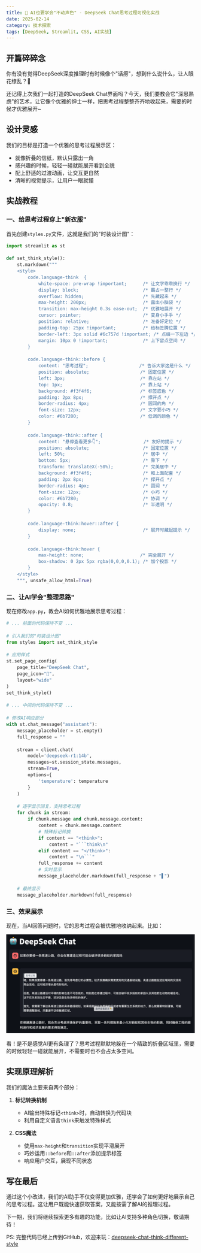 ```yaml
---
title: 🤔 AI也要学会"不动声色" - DeepSeek Chat思考过程可视化实战
date: 2025-02-14
category: 技术探索
tags: [DeepSeek, Streamlit, CSS, AI实战]
---
```


## 开篇碎碎念

你有没有觉得DeepSeek深度推理时有时候像个"话痨"，想到什么说什么，让人眼花缭乱？🤪

还记得上次我们一起打造的DeepSeek Chat界面吗？今天，我们要教会它"深思熟虑"的艺术，让它像个优雅的绅士一样，把思考过程整整齐齐地收起来，需要的时候才优雅展开~

## 设计灵感

我们的目标是打造一个优雅的思考过程展示区：
- 就像折叠的信纸，默认只露出一角
- 感兴趣的时候，轻轻一碰就能展开看到全貌
- 配上舒适的过渡动画，让交互更自然
- 清晰的视觉提示，让用户一眼就懂

## 实战教程

### 一、给思考过程穿上"新衣服"

首先创建`styles.py`文件，这就是我们的"时装设计图"：

```python
import streamlit as st

def set_think_style():
    st.markdown("""
    <style>
        code.language-think  {
            white-space: pre-wrap !important;      /* 让文字乖乖换行 */
            display: block;                        /* 霸占一整行 */
            overflow: hidden;                      /* 先藏起来 */
            max-height: 200px;                     /* 露出小脑袋 */
            transition: max-height 0.3s ease-out;  /* 优雅地展开 */
            cursor: pointer;                       /* 变身小手手 */
            position: relative;                    /* 准备好定位 */
            padding-top: 25px !important;          /* 给标签腾位置 */
            border-left: 3px solid #6c757d !important; /* 点缀一下左边 */
            margin: 10px 0 !important;             /* 上下留点空间 */
        }
        
        code.language-think::before {
            content: "思考过程";                   /* 告诉大家这是什么 */
            position: absolute;                   /* 固定位置 */
            left: 3px;                            /* 靠左站 */
            top: 1px;                             /* 靠上站 */
            background: #f3f4f6;                  /* 标签底色 */
            padding: 2px 8px;                     /* 撑开点 */
            border-radius: 4px;                   /* 圆润的角 */
            font-size: 12px;                      /* 文字要小巧 */
            color: #6b7280;                       /* 低调的颜色 */
        }
        
        code.language-think::after {
            content: "悬停查看更多👇";                /* 友好的提示 */
            position: absolute;                    /* 固定位置 */
            left: 50%;                             /* 居中 */
            bottom: 5px;                           /* 靠下 */
            transform: translateX(-50%);           /* 完美居中 */
            background: #f3f4f6;                   /* 和上面配套 */
            padding: 2px 8px;                      /* 撑开点 */
            border-radius: 4px;                    /* 圆润 */
            font-size: 12px;                       /* 小巧 */
            color: #6b7280;                        /* 协调 */
            opacity: 0.8;                          /* 半透明 */
        }
        
        code.language-think:hover::after {
            display: none;                         /* 展开时藏起提示 */
        }
        
        code.language-think:hover {
            max-height: none;                     /* 完全展开 */
            box-shadow: 0 2px 5px rgba(0,0,0,0.1); /* 加个投影 */
        }
    </style>
    """, unsafe_allow_html=True)
```

### 二、让AI学会"整理思路"

现在修改`app.py`，教会AI如何优雅地展示思考过程：

```python
# ... 前面的代码保持不变 ...

# 引入我们的"时装设计图"
from styles import set_think_style

# 应用样式
st.set_page_config(
    page_title="DeepSeek Chat",
    page_icon="🤖",
    layout="wide"
)
set_think_style()

# ... 中间的代码保持不变 ...

# 修改AI响应部分
with st.chat_message("assistant"):
    message_placeholder = st.empty()
    full_response = ""
    
    stream = client.chat(
        model='deepseek-r1:14b',
        messages=st.session_state.messages,
        stream=True,
        options={
            'temperature': temperature
        }
    )
    
    # 逐字显示回复，支持思考过程
    for chunk in stream:
        if chunk.message and chunk.message.content:
            content = chunk.message.content
            # 特殊标记转换
            if content == "<think>":
                content = "```think\n"
            elif content == "</think>":
                content = "\n```"
            full_response += content
            # 实时显示
            message_placeholder.markdown(full_response + "▌")
    
    # 最终显示
    message_placeholder.markdown(full_response)
```

### 三、效果展示

现在，当AI回答问题时，它的思考过程会被优雅地收纳起来。比如：

![DeepSeekChatThinkDifferentStyle](./assets/DeepSeekChatThinkDifferentStyle.png)

看！是不是感觉AI更有条理了？思考过程默默地躲在一个精致的折叠区域里，需要的时候轻轻一碰就能展开，不需要时也不会占太多空间。

## 实现原理解析

我们的魔法主要来自两个部分：

1. **标记转换机制**
   - AI输出特殊标记`<think>`时，自动转换为代码块
   - 利用自定义语言`think`来触发特殊样式

2. **CSS魔法**
   - 使用`max-height`和`transition`实现平滑展开
   - 巧妙运用`::before`和`::after`添加提示标签
   - 响应用户交互，展现不同状态

## 写在最后

通过这个小改进，我们的AI助手不仅变得更加优雅，还学会了如何更好地展示自己的思考过程。这让用户既能快速获取答案，又能按需了解AI的推理过程。

下一期，我们将继续探索更多有趣的功能，比如让AI支持多种角色切换，敬请期待！

PS: 完整代码已经上传到GitHub，欢迎来玩：[deepseek-chat-think-different-style](https://github.com/onewesong/AGIRoadCodeDemo/tree/main/deepseek-chat-think-different-style)
